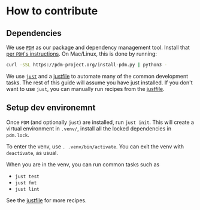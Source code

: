 # How to contribute

## Dependencies

We use [`PDM`](https://pdm-project.org) as our package and dependency management tool. Install that 
[per `PDM`'s instructions](https://pdm-project.org/latest/#recommended-installation-method). 
On Mac/Linux, this is done by running:
```bash
curl -sSL https://pdm-project.org/install-pdm.py | python3 -
```

We use [`just`](https://just.systems/man/en/chapter_1.html) and a 
[justfile](https://github.com/NickCrews/mismo/blob/main/justfile) 
to automate many of the common development tasks. The rest of this guide will assume
you have just installed. If you don't want to use `just`, you can manually run recipes from the 
[justfile](https://github.com/NickCrews/mismo/blob/main/justfile).

## Setup dev environemnt

Once `PDM` (and optionally `just`) are installed, run `just init`. This will
create a virtual environment in `.venv/`, install all the locked dependencies
in `pdm.lock`.

To enter the venv, use `. .venv/bin/activate`.
You can exit the venv with `deactivate`, as usual.

When you are in the venv, you can run common tasks such as
- `just test`
- `just fmt`
- `just lint`

See the [justfile](https://github.com/NickCrews/mismo/blob/main/justfile)
for more recipes.
